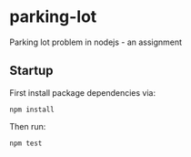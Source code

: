 # parking-lot
Parking lot problem in nodejs - an assignment

## Startup

First install package dependencies via:

```
npm install
```

Then run:

```
npm test
```

